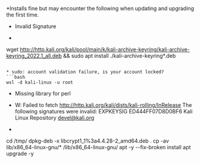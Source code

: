 # 

*Installs fine but may encounter the following when updating and upgrading the first time.

* Invalid Signature
- ```bash
wget http://http.kali.org/kali/pool/main/k/kali-archive-keyring/kali-archive-keyring_2022.1_all.deb && sudo apt install ./kali-archive-keyring*.deb
```

* sudo: account validation failure, is your account locked?
```bash
wsl -d kali-linux -u root
```

* Missing library for perl
- W: Failed to fetch http://http.kali.org/kali/dists/kali-rolling/InRelease  The following signatures were invalid: EXPKEYSIG ED444FF07D8D0BF6 Kali Linux Repository <devel@kali.org>
- ```bash
cd /tmp/
dpkg-deb -x libcrypt1_1%3a4.4.28-2_amd64.deb .
cp -av lib/x86_64-linux-gnu/* /lib/x86_64-linux-gnu/
apt -y --fix-broken install
apt upgrade -y
```